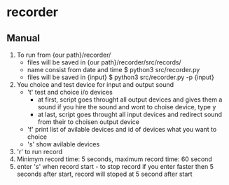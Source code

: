 # recorder

## Manual
1. To run from {our path}/recorder/
    - files will be saved in {our path}/recorder/src/records/ 
    * name consist from date and time 
    $ python3 src/recorder.py
    - files will be saved in {input}
    $ python3 src/recorder.py -p {input}
2. You choice and test device for input and output sound
    - 't' test and choice i/o devices
        * at first, script goes throught all output devices and gives them a sound
        if you hire the sound and wont to choise device, type y
        * at last, script goes throught all input devices and redirect sound from
        their to choisen output device
    - 'f' print list of avilable devices and id of devices what you want to choice
    - 's' show avilable devices
3. 'r' to run record
4. Minimym record time: 5 seconds, maximum record time: 60 second
5. enter 's' when record start - to stop record if you enter faster then 5 seconds  after start, record will stoped at 5 second after start
